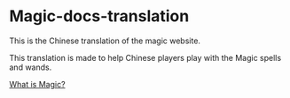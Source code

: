 # Magic-docs-translation
This is the Chinese translation of the magic website.

This translation is made to help Chinese players play with the Magic spells and wands.

[What is Magic?](https://github.com/elBukkit/MagicPlugin)
